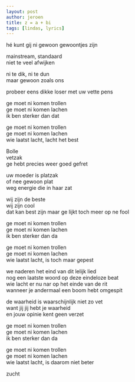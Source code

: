 ```yaml
---
layout: post
author: jeroen
title: z = a + bi
tags: [lindas, lyrics]
---
```


hé kunt gij ni gewoon gewoontjes zijn

mainstream, standaard  
niet te veel afwijken

ni te dik, ni te dun  
maar gewoon zoals ons  

probeer eens dikke loser met uw vette pens  

ge moet ni komen trollen  
ge moet ni komen lachen  
ik ben sterker dan dat

ge moet ni komen trollen  
ge moet ni komen lachen  
wie laatst lacht, lacht het best  


Bolle  
vetzak  
ge hebt precies weer goed gefret  

uw moeder is platzak  
of nee gewoon plat  
weg energie die in haar zat  

wij zijn de beste  
wij zijn cool  
dat kan best zijn maar ge lijkt toch meer op ne fool  


ge moet ni komen trollen  
ge moet ni komen lachen  
ik ben sterker dan da

ge moet ni komen trollen  
ge moet ni komen lachen  
wie laatst lacht, is toch maar gepest  


we naderen het eind van dit lelijk lied  
nog een laatste woord op deze eindeloze beat  
wie lacht er nu nar op het einde van de rit  
wanneer je andermaal een boom hebt omgespit  

de waarheid is waarschijnlijk niet zo vet  
want jij jij hebt je waarheid  
en jouw opinie kent geen verzet

ge moet ni komen trollen  
ge moet ni komen lachen  
ik ben sterker dan da

ge moet ni komen trollen  
ge moet ni komen lachen  
wie laatst lacht, is daarom niet beter  

zucht

